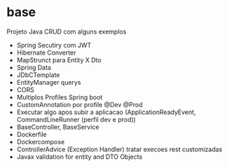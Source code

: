 # base

Projeto Java CRUD com alguns exemplos

 - Spring Secutiry com JWT
 - Hibernate Converter
 - MapStrunct para Entity X Dto
 - Spring Data
 - JDbCTemplate
 - EntityManager querys
 - CORS
 - Multiplos Profiles Spring boot
 - CustomAnnotation por profile @Dev @Prod
 - Executar algo apos subir a aplicacao (ApplicationReadyEvent, CommandLineRunner (perfil dev e prod))
 - BaseController, BaseService
 - Dockerfile
 - Dockercompose
 - ControllerAdvice (Exception Handler) tratar execoes rest customizadas
 - Javax validation for entity and DTO Objects







